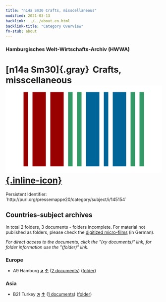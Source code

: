 ```yaml
---
title: "n14a Sm30 Crafts, misscellaneous"
modified: 2021-03-13
backlink: ../../about.en.html
backlink-title: "Category Overview"
fn-stub: about
---
```


### Hamburgisches Welt-Wirtschafts-Archiv (HWWA)

# [n14a Sm30]{.gray}&#8201; Crafts, misscellaneous &#160; [![Wikidata](/images/Wikidata-logo.svg "Wikidata"){.inline-icon}](http://www.wikidata.org/entity/Q104710695)

<div class="hint">Persistent Identifier: `http://purl.org/pressemappe20/category/subject/i/145154`</div>







## Countries-subject archives





In total 2 folders, 3 documents - folders incomplete.
For material not published as folders, please check the [digitized micro-films](/film/h1_sh.de.html) (in German).

_For direct access to the documents, click the "(xy documents)" link, for folder information use the "(folder)" link._



### Europe

- A9 Hamburg [**&nearr;**](../../../geo/i/140905/about.en.html "Hamburg (all folders)") [**&uarr;**](../../../geo/about.en.html#A9 "Country category system") (<a href="https://pm20.zbw.eu/iiifview/folder/sh/140905,145154" title="about: Hamburg : Crafts, misscellaneous" target="_blank">2 documents</a>) ([folder](../../../../folder/sh/1409xx/140905/1451xx/145154/about.en.html))

### Asia

- B21 Turkey [**&nearr;**](../../../geo/i/141111/about.en.html "Turkey (all folders)") [**&uarr;**](../../../geo/about.en.html#B21 "Country category system") (<a href="https://pm20.zbw.eu/iiifview/folder/sh/141111,145154" title="about: Turkey : Crafts, misscellaneous" target="_blank">1 documents</a>) ([folder](../../../../folder/sh/1411xx/141111/1451xx/145154/about.en.html))








